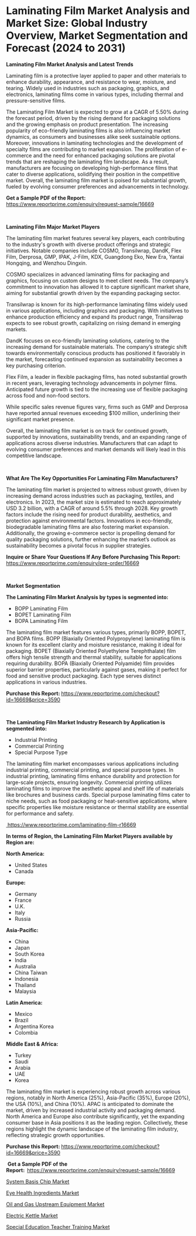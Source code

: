 <p><h1>Laminating Film Market Analysis and Market Size: Global Industry Overview, Market Segmentation and Forecast (2024 to 2031)</h1></p><p><strong>Laminating Film Market Analysis and Latest Trends</strong></p>
<p><p>Laminating film is a protective layer applied to paper and other materials to enhance durability, appearance, and resistance to wear, moisture, and tearing. Widely used in industries such as packaging, graphics, and electronics, laminating films come in various types, including thermal and pressure-sensitive films. </p><p>The Laminating Film Market is expected to grow at a CAGR of 5.50% during the forecast period, driven by the rising demand for packaging solutions and the growing emphasis on product presentation. The increasing popularity of eco-friendly laminating films is also influencing market dynamics, as consumers and businesses alike seek sustainable options. Moreover, innovations in laminating technologies and the development of specialty films are contributing to market expansion. The proliferation of e-commerce and the need for enhanced packaging solutions are pivotal trends that are reshaping the laminating film landscape. As a result, manufacturers are focusing on developing high-performance films that cater to diverse applications, solidifying their position in the competitive market. Overall, the laminating film market is poised for substantial growth, fueled by evolving consumer preferences and advancements in technology.</p></p>
<p><strong>Get a Sample PDF of the Report:&nbsp;</strong> <a href="https://www.reportprime.com/enquiry/request-sample/16669?utm_campaign=1170&utm_medium=2&utm_source=Github&utm_content=ia&utm_term=23112024&utm_id=laminating-film">https://www.reportprime.com/enquiry/request-sample/16669</a></p>
<p>&nbsp;</p>
<p><strong>Laminating Film Major Market Players</strong></p>
<p><p>The laminating film market features several key players, each contributing to the industry's growth with diverse product offerings and strategic initiatives. Notable companies include COSMO, Transilwrap, DandK, Flex Film, Derprosa, GMP, IPAK, J-Film, KDX, Guangdong Eko, New Era, Yantai Hongqing, and Wenzhou Dingxin.</p><p>COSMO specializes in advanced laminating films for packaging and graphics, focusing on custom designs to meet client needs. The company’s commitment to innovation has allowed it to capture significant market share, aiming for substantial growth driven by the expanding packaging sector.</p><p>Transilwrap is known for its high-performance laminating films widely used in various applications, including graphics and packaging. With initiatives to enhance production efficiency and expand its product range, Transilwrap expects to see robust growth, capitalizing on rising demand in emerging markets.</p><p>DandK focuses on eco-friendly laminating solutions, catering to the increasing demand for sustainable materials. The company’s strategic shift towards environmentally conscious products has positioned it favorably in the market, forecasting continued expansion as sustainability becomes a key purchasing criterion.</p><p>Flex Film, a leader in flexible packaging films, has noted substantial growth in recent years, leveraging technology advancements in polymer films. Anticipated future growth is tied to the increasing use of flexible packaging across food and non-food sectors.</p><p>While specific sales revenue figures vary, firms such as GMP and Derprosa have reported annual revenues exceeding $100 million, underlining their significant market presence.</p><p>Overall, the laminating film market is on track for continued growth, supported by innovations, sustainability trends, and an expanding range of applications across diverse industries. Manufacturers that can adapt to evolving consumer preferences and market demands will likely lead in this competitive landscape.</p></p>
<p>&nbsp;</p>
<p><strong>What Are The Key Opportunities For Laminating Film Manufacturers?</strong></p>
<p><p>The laminating film market is projected to witness robust growth, driven by increasing demand across industries such as packaging, textiles, and electronics. In 2023, the market size is estimated to reach approximately USD 3.2 billion, with a CAGR of around 5.5% through 2028. Key growth factors include the rising need for product durability, aesthetics, and protection against environmental factors. Innovations in eco-friendly, biodegradable laminating films are also fostering market expansion. Additionally, the growing e-commerce sector is propelling demand for quality packaging solutions, further enhancing the market’s outlook as sustainability becomes a pivotal focus in supplier strategies.</p></p>
<p><strong>Inquire or Share Your Questions If Any Before Purchasing This Report:</strong> <a href="https://www.reportprime.com/enquiry/pre-order/16669?utm_campaign=1170&utm_medium=2&utm_source=Github&utm_content=ia&utm_term=23112024&utm_id=laminating-film">https://www.reportprime.com/enquiry/pre-order/16669</a></p>
<p>&nbsp;</p>
<p><strong>Market Segmentation</strong></p>
<p><strong>The Laminating Film Market Analysis by types is segmented into:</strong></p>
<p><ul><li>BOPP Laminating Film</li><li>BOPET Laminating Film</li><li>BOPA Laminating Film</li></ul></p>
<p><p>The laminating film market features various types, primarily BOPP, BOPET, and BOPA films. BOPP (Biaxially Oriented Polypropylene) laminating film is known for its excellent clarity and moisture resistance, making it ideal for packaging. BOPET (Biaxially Oriented Polyethylene Terephthalate) film offers high tensile strength and thermal stability, suitable for applications requiring durability. BOPA (Biaxially Oriented Polyamide) film provides superior barrier properties, particularly against gases, making it perfect for food and sensitive product packaging. Each type serves distinct applications in various industries.</p></p>
<p><strong>Purchase this Report:&nbsp;</strong><a href="https://www.reportprime.com/checkout?id=16669&price=3590&utm_campaign=1170&utm_medium=2&utm_source=Github&utm_content=ia&utm_term=23112024&utm_id=laminating-film">https://www.reportprime.com/checkout?id=16669&price=3590</a></p>
<p>&nbsp;</p>
<p><strong>The Laminating Film Market Industry Research by Application is segmented into:</strong></p>
<p><ul><li>Industrial Printing</li><li>Commercial Printing</li><li>Special Purpose Type</li></ul></p>
<p><p>The laminating film market encompasses various applications including industrial printing, commercial printing, and special purpose types. In industrial printing, laminating films enhance durability and protection for large-scale projects, ensuring longevity. Commercial printing utilizes laminating films to improve the aesthetic appeal and shelf life of materials like brochures and business cards. Special purpose laminating films cater to niche needs, such as food packaging or heat-sensitive applications, where specific properties like moisture resistance or thermal stability are essential for performance and safety.</p></p>
<p><a href="https://www.reportprime.com/laminating-film-r16669?utm_campaign=1170&utm_medium=2&utm_source=Github&utm_content=ia&utm_term=23112024&utm_id=laminating-film">&nbsp;https://www.reportprime.com/laminating-film-r16669</a></p>
<p><strong>In terms of Region, the Laminating Film Market Players available by Region are:</strong></p>
<p>
    <p> <strong> North America: </strong>
        <ul>
            <li>United States</li>
            <li>Canada</li>
        </ul>
        </p> 
    <p> <strong> Europe: </strong>
        <ul>
            <li>Germany</li>
            <li>France</li>
            <li>U.K.</li>
            <li>Italy</li>
            <li>Russia</li>
        </ul>
        </p> 
    <p> <strong> Asia-Pacific: </strong>
        <ul>
            <li>China</li>
            <li>Japan</li>
            <li>South Korea</li>
            <li>India</li>
            <li>Australia</li>
            <li>China Taiwan</li>
            <li>Indonesia</li>
            <li>Thailand</li>
            <li>Malaysia</li>
        </ul>
        </p> 
    <p> <strong> Latin America: </strong>
        <ul>
            <li>Mexico</li>
            <li>Brazil</li>
            <li>Argentina Korea</li>
            <li>Colombia</li>
        </ul>
        </p> 
    <p> <strong> Middle East & Africa: </strong>
        <ul>
            <li>Turkey</li>
            <li>Saudi</li>
            <li>Arabia</li>
            <li>UAE</li>
            <li>Korea</li>
        </ul>
    </p>
    </p>
<p><p>The laminating film market is experiencing robust growth across various regions, notably in North America (25%), Asia-Pacific (35%), Europe (20%), the USA (10%), and China (10%). APAC is anticipated to dominate the market, driven by increased industrial activity and packaging demand. North America and Europe also contribute significantly, yet the expanding consumer base in Asia positions it as the leading region. Collectively, these regions highlight the dynamic landscape of the laminating film industry, reflecting strategic growth opportunities.</p></p>
<p><strong>Purchase this Report: </strong><a href="https://www.reportprime.com/checkout?id=16669&price=3590&utm_campaign=1170&utm_medium=2&utm_source=Github&utm_content=ia&utm_term=23112024&utm_id=laminating-film">https://www.reportprime.com/checkout?id=16669&price=3590</a></p>
<p>&nbsp;<strong>Get a Sample PDF of the Report:&nbsp;&nbsp;</strong><a href="https://www.reportprime.com/enquiry/request-sample/16669?utm_campaign=1170&utm_medium=2&utm_source=Github&utm_content=ia&utm_term=23112024&utm_id=laminating-film">https://www.reportprime.com/enquiry/request-sample/16669</a></p>
<p><strong></strong></p>
<p><p><a href="https://www.linkedin.com/pulse/projected-growth-system-basis-chip-market-size-drivers-expected-codje?utm_campaign=1170&utm_medium=2&utm_source=Github&utm_content=ia&utm_term=23112024&utm_id=laminating-film">System Basis Chip Market</a></p><p><a href="https://www.linkedin.com/pulse/unlocking-insights-eye-health-ingredients-market-2024-2031-igpmf?utm_campaign=1170&utm_medium=2&utm_source=Github&utm_content=ia&utm_term=23112024&utm_id=laminating-film">Eye Health Ingredients Market</a></p><p><a href="https://issuu.com/reportprime-2/docs/oil-and-gas-upstream-equipment-mark_46fccbb5f64ac4?utm_campaign=1170&utm_medium=2&utm_source=Github&utm_content=ia&utm_term=23112024&utm_id=laminating-film">Oil and Gas Upstream Equipment Market</a></p><p><a href="https://www.linkedin.com/pulse/examining-market-forces-influencing-electric-kettle-size-ujazc?utm_campaign=1170&utm_medium=2&utm_source=Github&utm_content=ia&utm_term=23112024&utm_id=laminating-film">Electric Kettle Market</a></p><p><a href="https://issuu.com/reportprime-2/docs/special-education-teacher-training-_d15e2ab5f35979?utm_campaign=1170&utm_medium=2&utm_source=Github&utm_content=ia&utm_term=23112024&utm_id=laminating-film">Special Education Teacher Training Market</a></p></p>